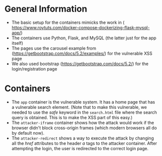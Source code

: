 # General Information
- The basic setup for the containers mimicks the work in ( https://www.roytuts.com/docker-compose-dockerizing-flask-mysql-app/)
- The containers use Python, Flask, and MySQL (the latter just for the app itself)
- The pages use the carousel example from (https://getbootstrap.com/docs/5.2/examples/) for the vulnerable XSS page
- We also used bootstrap (https://getbootstrap.com/docs/5.2/) for the login/registration page

# Containers
- The `app` container is the vulnerable system.  It has a home page that has a vulnerable search element. (Note that to make this vulnerable, we needed to use the *safe* keyword in the `search.html` file where the search query is obtained.  This is to make the XSS part of this easy.)
- The `attacker-iframe` container shows how the attack would work if the browser didn't block cross-origin frames (which modern browsers all do by default now).
- The `attacker-redirect` shows a way to execute the attack by changing all the *href* attributes to the header *a* tags to the attacker container.  After attempting the login, the user is redirected to the correct login page.
